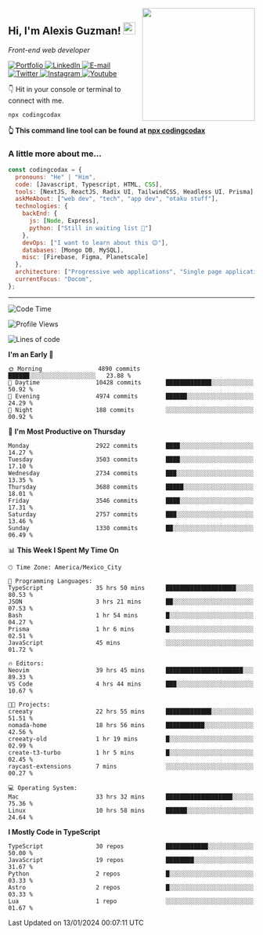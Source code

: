 <img align='right' src="https://media.giphy.com/media/M9gbBd9nbDrOTu1Mqx/giphy.gif" width="230">
<h2>Hi, I'm Alexis Guzman! <img src="https://media.giphy.com/media/hvRJCLFzcasrR4ia7z/giphy.gif" width="25px"></h2>
<p><em>Front-end web developer</em></p>

<p>
  <a href='https://www.codingcodax.dev' target='_blank'>
    <img alt='Portfolio' src='https://img.shields.io/badge/Portfolio-black?logo=vercel&style=flat-square'>
  </a>
  <a href='https://linkedin.com/in/codingcodax' target='_blank'>
    <img alt='LinkedIn' src='https://img.shields.io/badge/LinkedIn-black?logo=LinkedIn&style=flat-square'>
  </a>
  <a href='mailto:codingcodax@gmail.com' target='_blank'>
    <img alt='E-mail' src='https://img.shields.io/badge/Email-black?logo=Gmail&style=flat-square'>
  </a>
  <a href='https://twitter.com/codingcodax' target='_blank'>
    <img alt='Twitter' src='https://img.shields.io/badge/Twitter-black?logo=Twitter&style=flat-square'>
  </a>
  <a href='https://www.instagram.com/codingcodax' target='_blank'>
    <img alt='Instagram' src='https://img.shields.io/badge/Instagram-black?logo=Instagram&style=flat-square'>
  </a>
  <a href='https://www.youtube.com/@codingcodax' target='_blank'>
    <img alt='Youtube' src='https://img.shields.io/badge/YouTube-black?logo=Youtube&style=flat-square'>
  </a>
</p>

👇 Hit in your console or terminal to connect with me.

```bash
npx codingcodax
```
**👆 This command line tool can be found at [npx codingcodax](https://github.com/codingcodax/npx-codingcodax)**

<h3>A little more about me...</h3>

```javascript
const codingcodax = {
  pronouns: "He" | "Him",
  code: [Javascript, Typescript, HTML, CSS],
  tools: [NextJS, ReactJS, Radix UI, TailwindCSS, Headless UI, Prisma],
  askMeAbout: ["web dev", "tech", "app dev", "otaku stuff"],
  technologies: {
    backEnd: {
      js: [Node, Express],
      python: ["Still in waiting list 🥲"]
    },
    devOps: ["I want to learn about this 😊"],
    databases: [Mongo DB, MySQL],
    misc: [Firebase, Figma, Planetscale]
  },
  architecture: ["Progressive web applications", "Single page applications"],
  currentFocus: "Docom",
};
```

---

<!--START_SECTION:waka-->
![Code Time](http://img.shields.io/badge/Code%20Time-2%2C126%20hrs%204%20mins-blue)

![Profile Views](http://img.shields.io/badge/Profile%20Views-1-blue)

![Lines of code](https://img.shields.io/badge/From%20Hello%20World%20I%27ve%20Written-9.3%20million%20lines%20of%20code-blue)

**I'm an Early 🐤** 

```text
🌞 Morning                4890 commits        ██████░░░░░░░░░░░░░░░░░░░   23.88 % 
🌆 Daytime                10428 commits       █████████████░░░░░░░░░░░░   50.92 % 
🌃 Evening                4974 commits        ██████░░░░░░░░░░░░░░░░░░░   24.29 % 
🌙 Night                  188 commits         ░░░░░░░░░░░░░░░░░░░░░░░░░   00.92 % 
```
📅 **I'm Most Productive on Thursday** 

```text
Monday                   2922 commits        ████░░░░░░░░░░░░░░░░░░░░░   14.27 % 
Tuesday                  3503 commits        ████░░░░░░░░░░░░░░░░░░░░░   17.10 % 
Wednesday                2734 commits        ███░░░░░░░░░░░░░░░░░░░░░░   13.35 % 
Thursday                 3688 commits        █████░░░░░░░░░░░░░░░░░░░░   18.01 % 
Friday                   3546 commits        ████░░░░░░░░░░░░░░░░░░░░░   17.31 % 
Saturday                 2757 commits        ███░░░░░░░░░░░░░░░░░░░░░░   13.46 % 
Sunday                   1330 commits        ██░░░░░░░░░░░░░░░░░░░░░░░   06.49 % 
```


📊 **This Week I Spent My Time On** 

```text
🕑︎ Time Zone: America/Mexico_City

💬 Programming Languages: 
TypeScript               35 hrs 50 mins      ████████████████████░░░░░   80.53 % 
JSON                     3 hrs 21 mins       ██░░░░░░░░░░░░░░░░░░░░░░░   07.53 % 
Bash                     1 hr 54 mins        █░░░░░░░░░░░░░░░░░░░░░░░░   04.27 % 
Prisma                   1 hr 6 mins         █░░░░░░░░░░░░░░░░░░░░░░░░   02.51 % 
JavaScript               45 mins             ░░░░░░░░░░░░░░░░░░░░░░░░░   01.72 % 

🔥 Editors: 
Neovim                   39 hrs 45 mins      ██████████████████████░░░   89.33 % 
VS Code                  4 hrs 44 mins       ███░░░░░░░░░░░░░░░░░░░░░░   10.67 % 

🐱‍💻 Projects: 
creeaty                  22 hrs 55 mins      █████████████░░░░░░░░░░░░   51.51 % 
nomada-home              18 hrs 56 mins      ███████████░░░░░░░░░░░░░░   42.56 % 
creeaty-old              1 hr 19 mins        █░░░░░░░░░░░░░░░░░░░░░░░░   02.99 % 
create-t3-turbo          1 hr 5 mins         █░░░░░░░░░░░░░░░░░░░░░░░░   02.45 % 
raycast-extensions       7 mins              ░░░░░░░░░░░░░░░░░░░░░░░░░   00.27 % 

💻 Operating System: 
Mac                      33 hrs 32 mins      ███████████████████░░░░░░   75.36 % 
Linux                    10 hrs 58 mins      ██████░░░░░░░░░░░░░░░░░░░   24.64 % 
```

**I Mostly Code in TypeScript** 

```text
TypeScript               30 repos            ████████████░░░░░░░░░░░░░   50.00 % 
JavaScript               19 repos            ████████░░░░░░░░░░░░░░░░░   31.67 % 
Python                   2 repos             █░░░░░░░░░░░░░░░░░░░░░░░░   03.33 % 
Astro                    2 repos             █░░░░░░░░░░░░░░░░░░░░░░░░   03.33 % 
Lua                      1 repo              ░░░░░░░░░░░░░░░░░░░░░░░░░   01.67 % 
```




 Last Updated on 13/01/2024 00:07:11 UTC
<!--END_SECTION:waka-->
